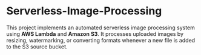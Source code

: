 # Serverless-Image-Processing
This project implements an automated serverless image processing system using **AWS Lambda** and **Amazon S3**. It processes uploaded images by resizing, watermarking, or converting formats whenever a new file is added to the S3 source bucket.
